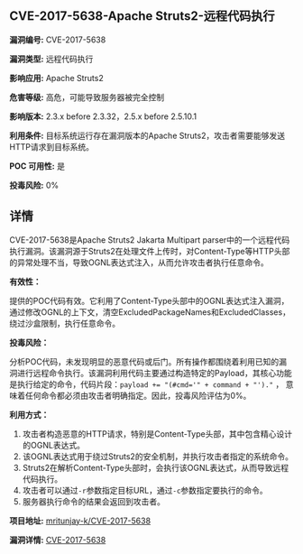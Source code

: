 ## CVE-2017-5638-Apache Struts2-远程代码执行

**漏洞编号:** CVE-2017-5638

**漏洞类型:** 远程代码执行

**影响应用:** Apache Struts2

**危害等级:** 高危，可能导致服务器被完全控制

**影响版本:** 2.3.x before 2.3.32，2.5.x before 2.5.10.1

**利用条件:** 目标系统运行存在漏洞版本的Apache Struts2，攻击者需要能够发送HTTP请求到目标系统。

**POC 可用性:** 是

**投毒风险:** 0%

## 详情

CVE-2017-5638是Apache Struts2 Jakarta Multipart parser中的一个远程代码执行漏洞。该漏洞源于Struts2在处理文件上传时，对Content-Type等HTTP头部的异常处理不当，导致OGNL表达式注入，从而允许攻击者执行任意命令。

**有效性：**

提供的POC代码有效。它利用了Content-Type头部中的OGNL表达式注入漏洞，通过修改OGNL的上下文，清空ExcludedPackageNames和ExcludedClasses，绕过沙盒限制，执行任意命令。

**投毒风险：**

分析POC代码，未发现明显的恶意代码或后门。所有操作都围绕着利用已知的漏洞进行远程命令执行。该漏洞利用代码主要通过构造特定的Payload，其核心功能是执行给定的命令，代码片段：`payload += "(#cmd='" + command + "')."` ， 意味着任何命令都必须由攻击者明确指定。因此，投毒风险评估为0%。

**利用方式：**

1.  攻击者构造恶意的HTTP请求，特别是Content-Type头部，其中包含精心设计的OGNL表达式。
2.  该OGNL表达式用于绕过Struts2的安全机制，并执行攻击者指定的系统命令。
3.  Struts2在解析Content-Type头部时，会执行该OGNL表达式，从而导致远程代码执行。
4.  攻击者可以通过`-r`参数指定目标URL，通过`-c`参数指定要执行的命令。
5.  服务器执行命令的结果会返回到攻击者。

**项目地址:** [mritunjay-k/CVE-2017-5638](https://github.com/mritunjay-k/CVE-2017-5638)

**漏洞详情:** [CVE-2017-5638](https://nvd.nist.gov/vuln/detail/CVE-2017-5638)
